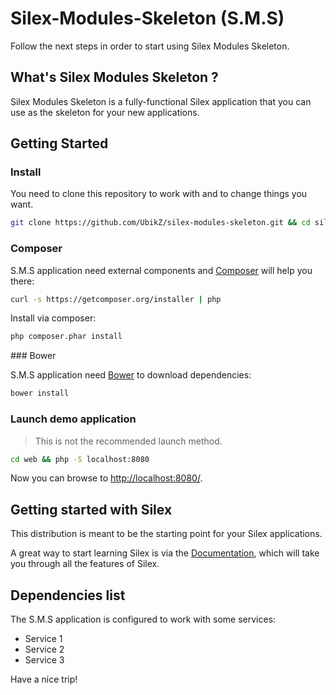 Silex-Modules-Skeleton (S.M.S)
==============================

Follow the next steps in order to start using Silex Modules Skeleton.

What's Silex Modules Skeleton ?
-----------------------------

Silex Modules Skeleton is a fully-functional Silex application that you can use as the skeleton for your new applications.

Getting Started
-----------

### Install

You need to clone this repository  to work with and to change things you want.
```bash
git clone https://github.com/UbikZ/silex-modules-skeleton.git && cd silex-modules-skeleton
```

### Composer

S.M.S application need external components and [Composer](https://getcomposer.org/) will help you there:
```bash
curl -s https://getcomposer.org/installer | php
```

Install via composer:
```bash
php composer.phar install
```

### Bower

S.M.S application need [Bower](http://bower.io/) to download dependencies:
```bash
bower install
```

### Launch demo application
> This is not the recommended launch method.

```bash
cd web && php -S localhost:8080
```

Now you can browse to [http://localhost:8080/](http://localhost:8080/).


Getting started with Silex
--------------------------

This distribution is meant to be the starting point for your Silex applications.

A great way to start learning Silex is via the [Documentation](http://silex.sensiolabs.org/documentation), which will take you through all the features of Silex.


Dependencies list
-----------------

The S.M.S application is configured to work with some services:

* Service 1
* Service 2
* Service 3



Have a nice trip!
